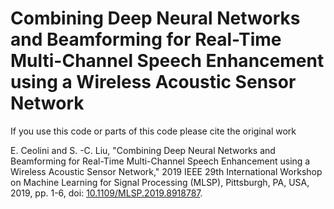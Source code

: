 # Combining Deep Neural Networks and Beamforming for Real-Time Multi-Channel Speech Enhancement using a Wireless Acoustic Sensor Network

If you use this code or parts of this code please cite the original work 

E. Ceolini and S. -C. Liu, "Combining Deep Neural Networks and Beamforming for Real-Time Multi-Channel Speech Enhancement using a Wireless Acoustic Sensor Network," 2019 IEEE 29th International Workshop on Machine Learning for Signal Processing (MLSP), Pittsburgh, PA, USA, 2019, pp. 1-6, doi: [10.1109/MLSP.2019.8918787](https://ieeexplore.ieee.org/document/8918787).
